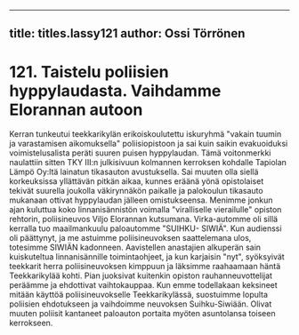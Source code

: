 
---

title: titles.lassy121
author: Ossi Törrönen
---


    
# 121. Taistelu poliisien hyppylaudasta. Vaihdamme Elorannan autoon

Kerran tunkeutui teekkarikylän erikoiskoulutettu iskuryhmä "vakain tuumin ja varastamisen 
aikomuksella" poliisiopistoon ja sai kuin saikin evakuoiduksi voimistelusalista peräti suuren puisen 
hyppylaudan. Tämä voitonmerkki naulattiin sitten TKY III:n julkisivuun kolmannen kerroksen 
kohdalle Tapiolan Lämpö Oy:ltä lainatun tikasauton avustuksella. Sai muuten olla siellä korkeuksissa 
yllättävän pitkän aikaa, kunnes eräänä yönä opistolaiset tekivät suurella joukolla väkirynnäkön paikalle 
ja palokoulun tikasauto mukanaan ottivat hyppylaudan jälleen omistukseensa. Menimme jonkun ajan 
kuluttua koko linnanisännistön voimalla "viralliselle vierailulle" opiston rehtorin, poliisineuvos Viljo 
Elorannan kutsumana. Virka-automme oli sillä kerralla tuo maailmankuulu paloautomme "SUIHKU-
SIWIÄ". Kun audienssi oli päättynyt, ja me astuimme poliisineuvoksen saattelemana ulos, totesimme 
SIWIÄN kadonneen. Aavistellen anastajien alkuperän sain kuiskuteltua linnanisännille toimintaohjeet, 
ja kun karjaisin "nyt", syöksyivät teekkarit herra poliisineuvoksen kimppuun ja läksimme raahaamaan 
häntä Teekkarikylää kohti. Pian juoksivat kuitenkin opiston rauhanneuvottelijat peräämme ja ehdottivat 
vaihtokauppaa. Kun emme todellakaan keksineet mitään käyttöä poliisineuvokselle Teekkarikylässä, 
suostuimme lopulta poliisien ehdotukseen ja vaihdoimme neuvoksen Suihku-Siwiään. Olivat muuten 
poliisit kantaneet paloauton portaita myöten asuntolansa toiseen kerrokseen.
